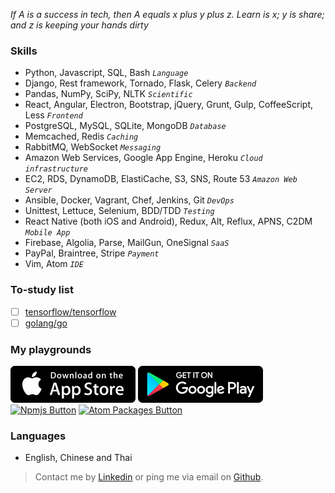 *If A is a success in tech, then A equals x plus y plus z. Learn is x; y is share; and z is keeping your hands dirty*

### Skills

* Python, Javascript, SQL, Bash *`Language`*
* Django, Rest framework, Tornado, Flask, Celery *`Backend`*
* Pandas, NumPy, SciPy, NLTK *`Scientific`*
* React, Angular, Electron, Bootstrap, jQuery, Grunt, Gulp, CoffeeScript, Less *`Frontend`*
* PostgreSQL, MySQL, SQLite, MongoDB *`Database`*
* Memcached, Redis *`Caching`*
* RabbitMQ, WebSocket *`Messaging`*
* Amazon Web Services, Google App Engine, Heroku *`Cloud infrastructure`*
* EC2, RDS, DynamoDB, ElastiCache, S3, SNS, Route 53 *`Amazon Web Server`*
* Ansible, Docker, Vagrant, Chef, Jenkins, Git *`DevOps`*
* Unittest, Lettuce, Selenium, BDD/TDD *`Testing`*
* React Native (both iOS and Android), Redux, Alt, Reflux, APNS, C2DM *`Mobile App`*
* Firebase, Algolia, Parse, MailGun, OneSignal *`SaaS`*
* PayPal, Braintree, Stripe *`Payment`*
* Vim, Atom *`IDE`*

### To-study list

- [ ] [tensorflow/tensorflow](https://github.com/tensorflow/tensorflow)
- [ ] [golang/go](https://github.com/golang/go)

### My playgrounds

[![App Store Button](app-store.png "App Store Button")](https://itunes.apple.com/us/developer/kf-pun/id1116896894)
[![Play Store Button](google-play.png "Google Play Button")](https://play.google.com/store/apps/developer?id=Kf)
<a href="https://www.npmjs.com/~kf"><img src="https://cldup.com/Rg6WLgqccB.svg" alt="Npmjs Button" width="100"></a>
<a href="https://atom.io/users/7kfpun"><img src="https://assets-cdn.github.com/images/modules/site/atom_logo.png" alt="Atom Packages Button" width="100"></a>

### Languages

* English, Chinese and Thai


> Contact me by [Linkedin](https://linkedin.com/in/7kfpun) or ping me via email on [Github](https://github.com/7kfpun).
